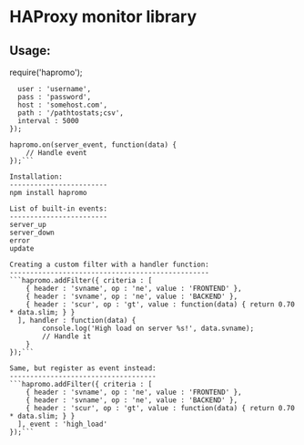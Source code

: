 HAProxy monitor library
=======================

Usage:
------

require('hapromo');

```var hapromo = new Hapromo({  
  user : 'username',  
  pass : 'password',  
  host : 'somehost.com',  
  path : '/pathtostats;csv',  
  interval : 5000  
});  

hapromo.on(server_event, function(data) {  
	// Handle event  
});```  

Installation:
------------------------
npm install hapromo

List of built-in events:
------------------------
server_up  
server_down  
error  
update  

Creating a custom filter with a handler function:
-------------------------------------------------
```hapromo.addFilter({ criteria : [  
    { header : 'svname', op : 'ne', value : 'FRONTEND' },  
    { header : 'svname', op : 'ne', value : 'BACKEND' },  
    { header : 'scur', op : 'gt', value : function(data) { return 0.70 * data.slim; } }  
  ], handler : function(data) {  
    	console.log('High load on server %s!', data.svname);  
    	// Handle it  
	}  
});```  

Same, but register as event instead:
------------------------------------
```hapromo.addFilter({ criteria : [  
    { header : 'svname', op : 'ne', value : 'FRONTEND' },  
    { header : 'svname', op : 'ne', value : 'BACKEND' },  
    { header : 'scur', op : 'gt', value : function(data) { return 0.70 * data.slim; } }  
  ], event : 'high_load'  
});```  


